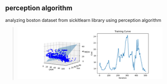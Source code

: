 ## perception algorithm
analyzing boston dataset from sickitlearn library using perception algorithm
> ![result](Figure.png)